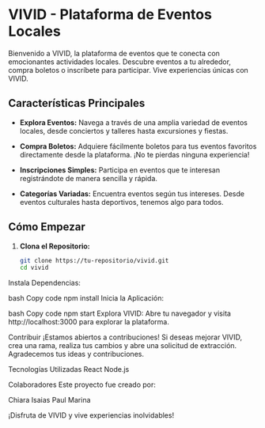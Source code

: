# VIVID - Plataforma de Eventos Locales

Bienvenido a VIVID, la plataforma de eventos que te conecta con emocionantes actividades locales. Descubre eventos a tu alrededor, compra boletos o inscríbete para participar. Vive experiencias únicas con VIVID.

## Características Principales

- **Explora Eventos:** Navega a través de una amplia variedad de eventos locales, desde conciertos y talleres hasta excursiones y fiestas.
  
- **Compra Boletos:** Adquiere fácilmente boletos para tus eventos favoritos directamente desde la plataforma. ¡No te pierdas ninguna experiencia!

- **Inscripciones Simples:** Participa en eventos que te interesan registrándote de manera sencilla y rápida.

- **Categorías Variadas:** Encuentra eventos según tus intereses. Desde eventos culturales hasta deportivos, tenemos algo para todos.

## Cómo Empezar

1. **Clona el Repositorio:**
   ```bash
   git clone https://tu-repositorio/vivid.git
   cd vivid
Instala Dependencias:

bash
Copy code
npm install
Inicia la Aplicación:

bash
Copy code
npm start
Explora VIVID:
Abre tu navegador y visita http://localhost:3000 para explorar la plataforma.

Contribuir
¡Estamos abiertos a contribuciones! Si deseas mejorar VIVID, crea una rama, realiza tus cambios y abre una solicitud de extracción. Agradecemos tus ideas y contribuciones.

Tecnologías Utilizadas
React
Node.js

Colaboradores
Este proyecto fue creado por:

Chiara
Isaias
Paul
Marina

¡Disfruta de VIVID y vive experiencias inolvidables!